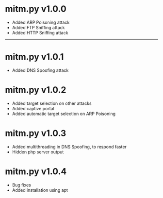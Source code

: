 # mitm.py v1.0.0

- Added ARP Poisoning attack
- Added FTP Sniffing attack
- Added HTTP Sniffing attack

---

# mitm.py v1.0.1

- Added DNS Spoofing attack

# mitm.py v1.0.2

- Added target selection on other attacks
- Added captive portal
- Added automatic target selection on ARP Poisoning

# mitm.py v1.0.3

- Added multithreading in DNS Spoofing, to respond faster
- Hidden php server output

# mitm.py v1.0.4

- Bug fixes
- Added installation using apt
